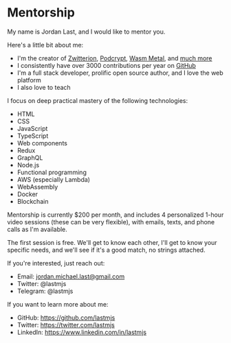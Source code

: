 # Mentorship

My name is Jordan Last, and I would like to mentor you.

Here's a little bit about me:

* I'm the creator of [Zwitterion](https://github.com/lastmjs/zwitterion), [Podcrypt](https://podcrypt.app/), [Wasm Metal](https://github.com/lastmjs/wasm-metal), and [much more](https://github.com/lastmjs)
* I consistently have over 3000 contributions per year on [GitHub](https://github.com/lastmjs)
* I'm a full stack developer, prolific open source author, and I love the web platform
* I also love to teach

I focus on deep practical mastery of the following technologies:

* HTML
* CSS
* JavaScript
* TypeScript
* Web components
* Redux
* GraphQL
* Node.js
* Functional programming
* AWS (especially Lambda)
* WebAssembly
* Docker
* Blockchain

Mentorship is currently $200 per month, and includes 4 personalized 1-hour video sessions (these can be very flexible), with emails, texts, and phone calls as I'm available.

The first session is free. We'll get to know each other, I'll get to know your specific needs, and we'll see if it's a good match, no strings attached.

If you're interested, just reach out:

* Email: jordan.michael.last@gmail.com
* Twitter: @lastmjs
* Telegram: @lastmjs

If you want to learn more about me:

* GitHub: https://github.com/lastmjs
* Twitter: https://twitter.com/lastmjs
* LinkedIn: https://www.linkedin.com/in/lastmjs